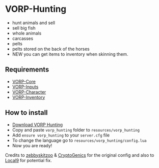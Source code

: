 # VORP-Hunting
- hunt animals and sell 
- sell big fish
- whole animals
- carcasses
- pelts
- pelts stored on the back of the horses
- NEW  you can get items to inventory when skinning them.

## Requirements
- [VORP-Core](https://github.com/VORPCORE/VORP-Core/releases)
- [VORP-Inputs](https://github.com/VORPCORE/VORP-Inputs/releases)
- [VORP-Character](https://github.com/VORPCORE/VORP-Character/releases)
- [VORP-Inventory](https://github.com/VORPCORE/VORP-Inventory/releases)

## How to install
* [Download VORP Hunting](https://github.com/VORPCORE/VORP-Hunting)
* Copy and paste ```vorp_hunting``` folder to ```resources/vorp_hunting```
* Add ```ensure vorp_hunting``` to your ```server.cfg``` file
* To change the language go to ```resources/vorp_hunting/config.lua```
* Now you are ready!

Credits to [zebbyskitzoo](https://github.com/OTRP) &amp; [CryptoGenics](https://github.com/CryptoGenics) for the original config and also to [Local9](https://github.com/Local9) for potential fix.
